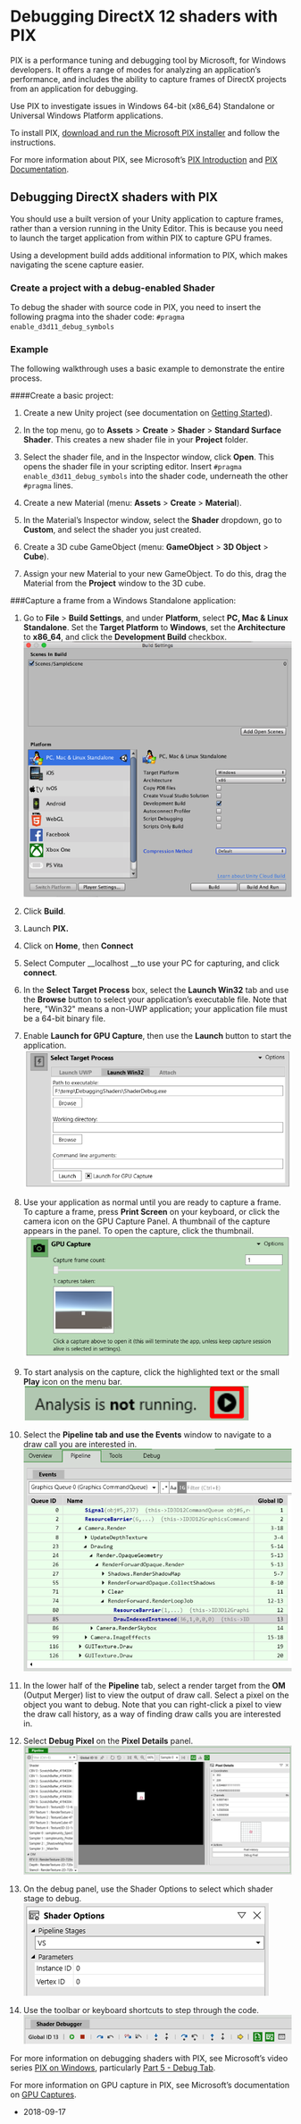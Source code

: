 # Debugging DirectX 12 shaders with PIX

PIX is a performance tuning and debugging tool by Microsoft, for Windows developers. It offers a range of modes for analyzing an application’s performance, and includes the ability to capture frames of DirectX projects from an application for debugging.

Use PIX to investigate issues in Windows 64-bit (x86_64) Standalone or Universal Windows Platform applications.

To install PIX, [download and run the Microsoft PIX installer](https://blogs.msdn.microsoft.com/pix/download/) and follow the instructions.

For more information about PIX, see Microsoft’s [PIX Introduction](https://blogs.msdn.microsoft.com/pix/introduction/) and [PIX Documentation](https://blogs.msdn.microsoft.com/pix/documentation/).

## Debugging DirectX shaders with PIX

You should use a built version of your Unity application to capture frames, rather than a version running in the Unity Editor. This is because you need to launch the target application from within PIX to capture GPU frames.

Using a development build adds additional information to PIX, which makes navigating the scene capture easier.

### Create a project with a debug-enabled Shader

To debug the shader with source code in PIX, you need to insert the following pragma into the shader code: `#pragma enable_d3d11_debug_symbols`

### Example

The following walkthrough uses a basic example to demonstrate the entire process.

####Create a basic project:

1. Create a new Unity project (see documentation on [Getting Started](#GettingStarted)).

2. In the top menu, go to __Assets__ &gt; __Create__ &gt; __Shader__ &gt; __Standard Surface Shader__. This creates a new shader file in your __Project__ folder.

3. Select the shader file, and in the Inspector window, click __Open__. This opens the shader file in your scripting editor. Insert `#pragma enable_d3d11_debug_symbols` into the shader code, underneath the other `#pragma` lines.

4. Create a new Material (menu: __Assets__ &gt; __Create__ &gt; __Material__).

5. In the Material’s Inspector window, select the __Shader__ dropdown, go to __Custom__, and select the shader you just created. 

6. Create a 3D cube GameObject (menu: __GameObject__ &gt; __3D Object__ &gt; __Cube__).

7. Assign your new Material to your new GameObject. To do this, drag the Material from the __Project__ window to the 3D cube.

###Capture a frame from a Windows Standalone application:

1. Go to __File__ &gt; __Build Settings__, and under __Platform__, select __PC, Mac & Linux Standalone__. Set the __Target Platform__ to __Windows__, set the __Architecture__ to __x86_64__, and click the __Development Build__ checkbox.
    ![](../uploads/Main/PIXDebugBuildSettings.png)

2. Click __Build__.

3. Launch __PIX.__

4. Click on __Home__, then __Connect__

5. Select Computer __localhost __to use your PC for capturing, and click __connect__.

6. In the __Select Target Process__ box, select the __Launch Win32__ tab and use the __Browse__ button to select your application’s executable file. Note that here, "Win32" means a non-UWP application; your application file must be a 64-bit binary file.

7. Enable __Launch for GPU Capture__, then use the __Launch__ button to start the application.
    ![](../uploads/Main/PIXDebugTargetProcess.png)

8. Use your application as normal until you are ready to capture a frame. To capture a frame, press __Print Screen__ on your keyboard, or click the camera icon on the GPU Capture Panel. A thumbnail of the capture appears in the panel. To open the capture, click the thumbnail.
    ![](../uploads/Main/PIXDebugGPUCapture.png)

9. To start analysis on the capture, click the highlighted text or the small __Play__ icon on the menu bar.
    ![](../uploads/Main/PIXDebugAnalysisArrow.png)

10. Select the __Pipeline __tab and use the__ Events__ window to navigate to a draw call you are interested in.
    ![](../uploads/Main/PIXDebugPiplineTab.png)

11. In the lower half of the __Pipeline__ tab, select a render target from the __OM__ (Output Merger) list to view the output of draw call. Select a pixel on the object you want to debug. Note that you can right-click a pixel to view the draw call history, as a way of finding draw calls you are interested in.

12. Select __Debug Pixel__ on the __Pixel Details__ panel.
    ![](../uploads/Main/PIXDebugPixelDetails.png)

13. On the debug panel, use the Shader Options to select which shader stage to debug.
    ![](../uploads/Main/PIXDebugShaderOptions.png)

14. Use the toolbar or keyboard shortcuts to step through the code.
    ![](../uploads/Main/PIXDebugShaderDebugger.png)

For more information on debugging shaders with PIX, see Microsoft’s video series [PIX on Windows](https://www.youtube.com/playlist?list=PLeHvwXyqearWuPPxh6T03iwX-McPG5LkB), particularly [Part 5 - Debug Tab](https://www.youtube.com/watch?v=jRflMYmXv2g).

For more information on GPU capture in PIX, see Microsoft’s documentation on [GPU Captures](https://blogs.msdn.microsoft.com/pix/gpu-captures/). 


* <span class="page-edit">2018-09-17  <!-- include IncludeTextNewPageYesEdit --></span>
